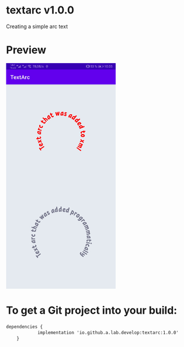 # textarc v1.0.0

Creating a simple arc text

# Preview

![textarc](./app/assets/photo/Screenshot_0.jpg)

# To get a Git project into your build:

```
dependencies {
	        implementation 'io.github.a.lab.develop:textarc:1.0.0'
	}
```
